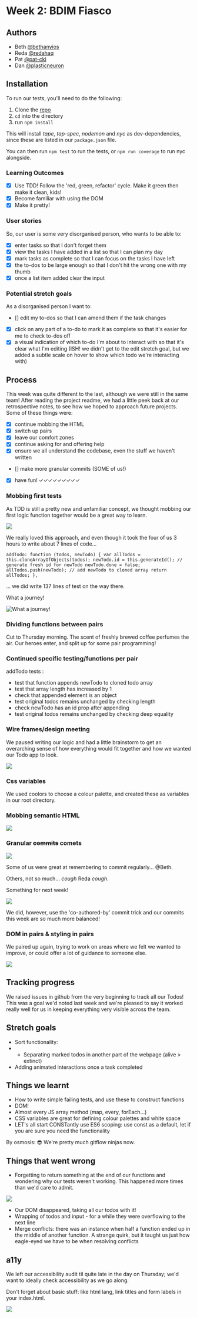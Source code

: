 # Week 2: BDIM Fiasco

## Authors

* Beth [@bethanyios](https://github.com/bethanyios)
* Reda [@redahaq](https://github.com/redahaq)
* Pat [@pat-cki](https://github.com/pat-cki)
* Dan [@plasticneuron](https://github.com/plasticneuron)

## Installation

To run our tests, you'll need to do the following:

1. Clone the [repo](https://github.com/fac18/week2-BDIM-fiasco)
2. `cd` into the directory
3. run `npm install`

This will install _tape_, _tap-spec_, _nodemon_ and _nyc_ as dev-dependencies, since these are listed in our `package.json` file.

You can then run `npm test` to run the tests, or `npm run coverage` to run nyc alongside.

### Learning Outcomes

- [x] Use TDD! Follow the 'red, green, refactor' cycle. Make it green then make it clean, kids!
- [x] Become familiar with using the DOM
- [x] Make it pretty!

### User stories

So, our user is some very disorganised person, who wants to be able to:

- [x] enter tasks so that I don't forget them
- [x] view the tasks I have added in a list so that I can plan my day
- [x] mark tasks as complete so that I can focus on the tasks I have left
- [x] the to-dos to be large enough so that I don't hit the wrong one with my thumb
- [x] once a list item added clear the input 

### Potential stretch goals

As a disorganised person I want to:

- [] edit my to-dos so that I can amend them if the task changes
- [x] click on any part of a to-do to mark it as complete so that it's easier for me to check to-dos off
- [x] a visual indication of which to-do I'm about to interact with so that it's clear what I'm editing (ISH! we didn't get to the edit stretch goal, but we added a subtle scale on hover to show which todo we're interacting with)

## Process

This week was quite different to the last, although we were still in the same team! After reading the project readme, we had a little peek back at our retrospective notes, to see how we hoped to approach future projects. Some of these things were:

- [x] continue mobbing the HTML
- [x] switch up pairs
- [x] leave our comfort zones
- [x] continue asking for and offering help
- [x] ensure we all understand the codebase, even the stuff we haven't written
- [] make more granular commits (SOME of us!)
- [x] have fun! ✓✓✓✓✓✓✓✓✓

### Mobbing first tests

As TDD is still a pretty new and unfamiliar concept, we thought mobbing our first logic function together would be a great way to learn. 

![](https://i.imgur.com/fCTf4Rg.jpg)

We really loved this approach, and even though it took the four of us 3 hours to write about 7 lines of code... 

`addTodo: function (todos, newTodo) {
    var allTodos = this.cloneArrayOfObjects(todos);
    newTodo.id = this.generateId(); // generate fresh id for newTodo
    newTodo.done = false;
    allTodos.push(newTodo); // add newTodo to cloned array
    return allTodos;
  },`

... we did write 137 lines of test on the way there. 

What a journey!

![What a journey!](https://media.giphy.com/media/mLugfDQ6PcCsg/giphy.gif)

### Dividing functions between pairs

Cut to Thursday morning. The scent of freshly brewed coffee perfumes the air. Our heroes enter, and split up for some pair programming!

### Continued specific testing/functions per pair

addTodo tests :
* test that function appends newTodo to cloned todo array
* test that array length has increased by 1
* check that appended element is an object
* test original todos remains unchanged by checking length
* check newTodo has an id prop after appending
* test original todos remains unchanged by checking deep equality
  
### Wire frames/design meeting

We paused writing our logic and had a little brainstorm to get an overarching sense of how everything would fit together and how we wanted our Todo app to look.


![](https://i.imgur.com/Abwvlpc.jpg)

### Css variables

We used coolors to choose a colour palette, and created these as variables in our root directory.

### Mobbing semantic HTML

![](http://giphygifs.s3.amazonaws.com/media/LHZyixOnHwDDy/giphy.gif)

### Granular ~~commits~~ comets

![](https://media.giphy.com/media/g0jidX9xXJe4jjKJTc/giphy.gif)

Some of us were great at remembering to commit regularly... @Beth.

Others, not so much... *cough* Reda *cough*. 

Something for next week!

![](https://media.giphy.com/media/LVWQ9iBwkpLmU/giphy.gif)

We did, however, use the 'co-authored-by' commit trick and our commits this week are so much more balanced!

### DOM in pairs & styling in pairs

We paired up again, trying to work on areas where we felt we wanted to improve, or could offer a lot of guidance to someone else.

![](https://i.imgur.com/GQfkHh1.jpg)


## Tracking progress

We raised issues in github from the very beginning to track all our Todos! This was a goal we'd noted last week and we're pleased to say it worked really well for us in keeping everything very visible across the team.



## Stretch goals

* Sort functionality:
* *  Separating marked todos in another part of the webpage (alive > extinct)
* Adding animated interactions once a task completed 

## Things we learnt

- How to write simple failing tests, and use these to construct functions
- DOM!
- Almost every JS array method (map, every, forEach...)
- CSS variables are great for defining colour palettes and white space
- LET's all start CONSTantly use ES6 scoping: use const as a default, let if you are sure you need the functionality

By osmosis:
😎 We're pretty much gitflow ninjas now.

## Things that went wrong

- Forgetting to return something at the end of our functions and wondering why our tests weren't working. This happened more times than we'd care to admit. 

![](https://media.giphy.com/media/HiXbqSrs6aH04/giphy.gif) 

- Our DOM disappeared, taking all our todos with it!
- Wrapping of todos and input - for a while they were overflowing to the next line
- Merge conflicts: there was an instance when half a function ended up in the middle of another function. A strange quirk, but it taught us just how eagle-eyed we have to be when resolving conflicts

## a11y

We left our accessibility audit til quite late in the day on Thursday; we'd want to ideally check accessibility as we go along.
 
Don't forget about basic stuff: like html lang, link titles and form labels in your index.html.

![](https://i.imgur.com/seWcmMg.png)


